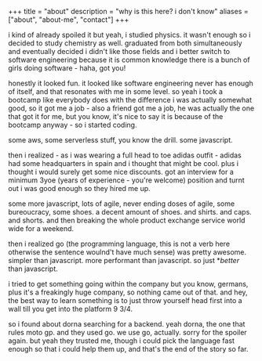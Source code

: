 +++
title = "about"
description = "why is this here? i don't know"
aliases = ["about", "about-me", "contact"]
+++

i kind of already spoiled it but yeah, i studied physics. it wasn't enough so i decided to study chemistry as well. graduated from both simultaneously and eventually decided i didn't like those fields and i better switch to software engineering because it is common knowledge there is a bunch of girls doing software - haha, got you! 

honestly it looked fun. it looked like software engineering never has enough of itself, and that resonates with me in some level. so yeah i took a bootcamp like everybody does with the difference i was actually somewhat good, so it got me a job - also a friend got me a job, he was actually the one that got it for me, but you know, it's nice to say it is because of the bootcamp anyway - so i started coding.

some aws, some serverless stuff, you know the drill. some javascript.

then i realized - as i was wearing a full head to toe adidas outfit - adidas had some headquarters in spain and i thought that might be cool. plus i thought i would surely get some nice discounts. got an interview for a minimum 3yoe (years of experience - you're welcome) position and turnt out i was good enough so they hired me up.

some more javascript, lots of agile, never ending doses of agile, some bureoucracy, some shoes. a decent amount of shoes. and shirts. and caps. and shorts. and then  breaking the whole product exchange service world wide for a weekend. 

then i realized go (the programming language, this is not a verb here otherwise the sentence woulnd't have much sense) was pretty awesome. simpler than javascript. more performant than javascript. so just **better* than javascript.

i tried to get something going within the company but you know, germans, plus it's a freakingly huge company, so nothing came out of that. and hey, the best way to learn something is to just throw yourself head first into a wall till you get into the platform 9 3/4.

so i found about dorna searching for a backend. yeah dorna, the one that rules moto gp. and they used go. we use go, actually. sorry for the spoiler again. but yeah they trusted me, though i could pick the language fast enough so that i could help them up, and that's the end of the story so far.

